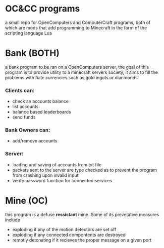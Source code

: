 # OC&CC programs
a small repo for OpenComputers and ComputerCraft programs, both of which are mods that add programming to Minecraft in the form of the scripting language Lua

# Bank (BOTH)
a bank program to be ran on a OpenComputers server, the goal of this program is to provide utility to a minecraft servers society, it aims to fill the problems with fiate currencies such as gold ingots or dianmonds.

### Clients can:
* check an accounts balance
* list accounts
* balance based leaderboards
* send funds

### Bank Owners can:
* add/remove accounts

### Server:
* loading and saving of accounts from txt file
* packets sent to the server are type checked as to prevent the program from crashing upon invalid input
* verify password function for connected services

# Mine (OC)
this program is a defuse **ressistant** mine. Some of its prevetative measures include
* exploding if any of the motion detectors are set off
* exploding if any connected compontents are destroyed
* remotly detonating if it recieves the proper message on a given port
